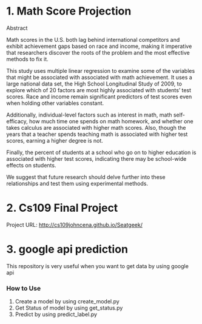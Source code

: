 # 1. Math Score Projection

Abstract

Math scores in the U.S. both lag behind international competitors and exhibit achievement gaps
based on race and income, making it imperative that researchers discover the roots of the
problem and the most effective methods to fix it. 

This study uses multiple linear regression to
examine some of the variables that might be associated with associated with math achievement.
It uses a large national data set, the High School Longitudinal Study of 2009, to explore which
of 20 factors are most highly associated with students’ test scores. Race and income remain
significant predictors of test scores even when holding other variables constant. 

Additionally,
individual-level factors such as interest in math, math self-efficacy, how much time one spends
on math homework, and whether one takes calculus are associated with higher math scores. Also,
though the years that a teacher spends teaching math is associated with higher test scores,
earning a higher degree is not. 

Finally, the percent of students at a school who go on to higher
education is associated with higher test scores, indicating there may be school-wide effects on
students. 

We suggest that future research should delve further into these relationships and test
them using experimental methods.

# 2. Cs109 Final Project

Project URL: http://cs109johncena.github.io/Seatgeek/


# 3. google api prediction

This repository is very useful when you want to get data by using google api

### How to Use
1. Create a model by using create_model.py
2. Get Status of model by using get_status.py
3. Predict by using predict_label.py
